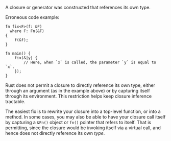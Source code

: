 A closure or generator was constructed that references its own type.

Erroneous code example:

```compile_fail,E0644
fn fix<F>(f: &F)
  where F: Fn(&F)
{
    f(&f);
}

fn main() {
    fix(&|y| {
        // Here, when `x` is called, the parameter `y` is equal to `x`.
    });
}
```

Rust does not permit a closure to directly reference its own type,
either through an argument (as in the example above) or by capturing
itself through its environment. This restriction helps keep closure
inference tractable.

The easiest fix is to rewrite your closure into a top-level function,
or into a method. In some cases, you may also be able to have your
closure call itself by capturing a `&Fn()` object or `fn()` pointer
that refers to itself. That is permitting, since the closure would be
invoking itself via a virtual call, and hence does not directly
reference its own *type*.
